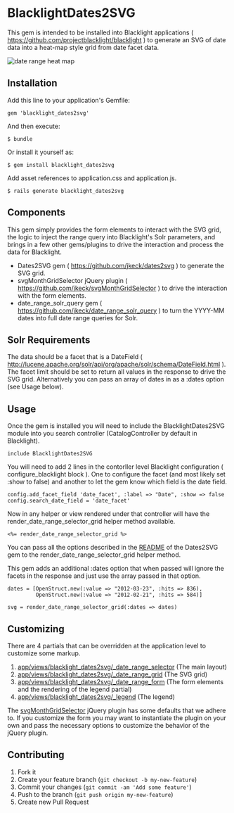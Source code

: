# BlacklightDates2SVG

This gem is intended to be installed into Blacklight applications ( https://github.com/projectblacklight/blacklight ) to generate an SVG of date data into a heat-map style grid from date facet data.

![date range heat map](http://i.imgur.com/6dcL09C.png)

## Installation

Add this line to your application's Gemfile:

    gem 'blacklight_dates2svg'

And then execute:

    $ bundle

Or install it yourself as:

    $ gem install blacklight_dates2svg
    
Add asset references to application.css and application.js.

    $ rails generate blacklight_dates2svg


## Components

This gem simply provides the form elements to interact with the SVG grid, the logic to inject the range query into Blacklight's Solr parameters, and brings in a few other gems/plugins to drive the interaction and process the data for Blacklight.

* Dates2SVG gem ( https://github.com/jkeck/dates2svg ) to generate the SVG grid.
* svgMonthGridSelector jQuery plugin ( https://github.com/jkeck/svgMonthGridSelector ) to drive the interaction with the form elements.
* date_range_solr_query gem ( https://github.com/jkeck/date_range_solr_query ) to turn the YYYY-MM dates into full date range queries for Solr.


## Solr Requirements

The data should be a facet that is a DateField ( http://lucene.apache.org/solr/api/org/apache/solr/schema/DateField.html ).  The facet limit should be set to return all values in the response to drive the SVG grid.  Alternatively you can pass an array of dates in as a :dates option (see Usage below).

## Usage

Once the gem is installed you will need to include the BlacklightDates2SVG module into you search controller (CatalogController by default in Blacklight).

    include BlacklightDates2SVG
    
You will need to add 2 lines in the contorller level Blacklight configuration ( configure_blacklight block ).  One to configure the facet (and most likely set :show to false) and another to let the gem know which field is the date field.

    config.add_facet_field 'date_facet', :label => "Date", :show => false
    config.search_date_field = 'date_facet'
    
Now in any helper or view rendered under that controller will have the render_date_range_selector_grid helper method available.

    <%= render_date_range_selector_grid %>
    
You can pass all the options described in the [README](https://github.com/jkeck/dates2svg) of the Dates2SVG gem to the render_date_range_selector_grid helper method.

This gem adds an additional :dates option that when passed will ignore the facets in the response and just use the array passed in that option.

    dates = [OpenStruct.new(:value => "2012-03-23", :hits => 836),
             OpenStruct.new(:value => "2012-02-21", :hits => 584)]
    
    svg = render_date_range_selector_grid(:dates => dates)
    
## Customizing

There are 4 partials that can be overridden at the application level to customize some markup.

1. [app/views/blacklight_dates2svg/_date_range_selector](https://github.com/jkeck/blacklight_dates2svg/blob/master/app/views/blacklight_dates2svg/_date_range_selector.html.erb) (The main layout) 
2. [app/views/blacklight_dates2svg/_date_range_grid](https://github.com/jkeck/blacklight_dates2svg/blob/master/app/views/blacklight_dates2svg/_date_range_grid.html.erb) (The SVG grid)
3. [app/views/blacklight_dates2svg/_date_range_form](https://github.com/jkeck/blacklight_dates2svg/blob/master/app/views/blacklight_dates2svg/_date_range_form.html.erb) (The form elements and the rendering of the legend partial)
4. [app/views/blacklight_dates2svg/_legend](https://github.com/jkeck/blacklight_dates2svg/blob/master/app/views/blacklight_dates2svg/_legend.html.erb) (The legend)


The [svgMonthGridSelector](https://github.com/jkeck/svgMonthGridSelector) jQuery plugin has some defaults that we adhere to.  If you customize the form you may want to instantiate the plugin on your own and pass the necessary options to customize the behavior of the jQuery plugin.

## Contributing

1. Fork it
2. Create your feature branch (`git checkout -b my-new-feature`)
3. Commit your changes (`git commit -am 'Add some feature'`)
4. Push to the branch (`git push origin my-new-feature`)
5. Create new Pull Request
